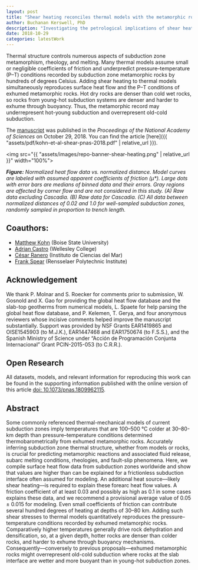 ```yaml
---
layout: post
title: "Shear heating reconciles thermal models with the metamorphic rock record of subduction"
author: Buchanan Kerswell, PhD
description: "Investigating the petrological implications of shear heating in thermal models of subduction"
date: 2018-10-29
categories: latestWork
---
```


Thermal structure controls numerous aspects of subduction zone metamorphism, rheology, and melting. Many thermal models assume small or negligible coefficients of friction and underpredict pressure–temperature (P–T) conditions recorded by subduction zone metamorphic rocks by hundreds of degrees Celsius. Adding shear heating to thermal models simultaneously reproduces surface heat flow and the P–T conditions of exhumed metamorphic rocks. Hot dry rocks are denser than cold wet rocks, so rocks from young-hot subduction systems are denser and harder to exhume through buoyancy. Thus, the metamorphic record may underrepresent hot-young subduction and overrepresent old-cold subduction.

The [manuscript](https://www.pnas.org/doi/abs/10.1073/pnas.1809962115) was published in the *Proceedings of the National Academy of Sciences* on October 29, 2018. You can find the article [here]({{ "assets/pdf/kohn-et-al-shear-pnas-2018.pdf" | relative_url }}).

<img src="{{ "assets/images/repo-banner-shear-heating.png" | relative_url }}" width="100%">

***Figure:*** *Normalized heat flow data vs. normalized distance. Model curves are labeled with assumed apparent coefficients of friction (µ$*$). Large dots with error bars are medians of binned data and their errors. Gray regions are affected by corner flow and are not considered in this study. (A) Raw data excluding Cascadia. (B) Raw data for Cascadia. (C) All data between normalized distances of 0.02 and 1.0 for well-sampled subduction zones, randomly sampled in proportion to trench length.*

## Coauthors:

 - [Matthew Kohn](https://scholar.google.com/citations?user=xSyB1KQAAAAJ&hl=en) (Boise State University)
 - [Adrian Castro](https://scholar.google.com/citations?user=Oy95OtgAAAAJ&hl=en&oi=ao) (Wellesley College)
 - [César Ranero](https://scholar.google.com/citations?user=-VB0_RAAAAAJ&hl=en&oi=sra) (Instituto de Ciencias del Mar)
 - [Frank Spear](https://scholar.google.com/citations?user=4QsM_MwAAAAJ&hl=en&oi=ao) (Rensselaer Polytechnic Institute)

## Acknowledgement

We thank P. Molnar and S. Roecker for comments prior to submission, W. Gosnold and X. Gao for providing the global heat flow database and the slab-top geotherms from numerical models, L. Spaete for help parsing the global heat flow database, and P. Kelemen, T. Gerya, and four anonymous reviewers whose incisive comments helped improve the manuscript substantially. Support was provided by NSF Grants EAR1419865 and OISE1545903 (to M.J.K.), EAR1447468 and EAR1750674 (to F.S.S.), and the Spanish Ministry of Science under “Acción de Programación Conjunta Internacional” Grant PCIN-2015-053 (to C.R.R.).

## Open Research

All datasets, models, and relevant information for reproducing this work can be found in the supporting information published with the online version of this article [doi: 10.1073/pnas.1809962115](https://doi.org/10.1073/pnas.1809962115).

## Abstract

Some commonly referenced thermal-mechanical models of current subduction zones imply temperatures that are 100–500 °C colder at 30–80-km depth than pressure–temperature conditions determined thermobarometrically from exhumed metamorphic rocks. Accurately inferring subduction zone thermal structure, whether from models or rocks, is crucial for predicting metamorphic reactions and associated fluid release, subarc melting conditions, rheologies, and fault-slip phenomena. Here, we compile surface heat flow data from subduction zones worldwide and show that values are higher than can be explained for a frictionless subduction interface often assumed for modeling. An additional heat source––likely shear heating––is required to explain these forearc heat flow values. A friction coefficient of at least 0.03 and possibly as high as 0.1 in some cases explains these data, and we recommend a provisional average value of 0.05 ± 0.015 for modeling. Even small coefficients of friction can contribute several hundred degrees of heating at depths of 30–80 km. Adding such shear stresses to thermal models quantitatively reproduces the pressure–temperature conditions recorded by exhumed metamorphic rocks. Comparatively higher temperatures generally drive rock dehydration and densification, so, at a given depth, hotter rocks are denser than colder rocks, and harder to exhume through buoyancy mechanisms. Consequently––conversely to previous proposals––exhumed metamorphic rocks might overrepresent old-cold subduction where rocks at the slab interface are wetter and more buoyant than in young-hot subduction zones.
